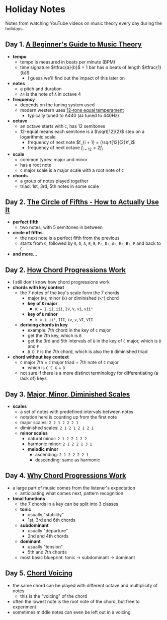# Holiday Notes

Notes from watching YouTube videos on music theory every day during the holidays.

## Day 1. [A Beginner's Guide to Music Theory](https://youtu.be/n2z02J4fJwg)

- **tempo**
  - tempo is measured in beats per minute (BPM)
  - time signature $\tfrac{a}{b}$ = 1 bar has $a$ beats of length $\tfrac{1}{b}$
    - I guess we'll find out the impact of this later on
- **notes**
  - a pitch and duration
  - `A4` is the note of `A` in octave 4
- **frequency**
  - depends on the tuning system used
  - modern western uses [12-tone equal temperament](https://en.wikipedia.org/wiki/Equal_temperament)
    - typically tuned to A440 (`A4` tuned to 440Hz)
- **octave**
  - an octave starts with `C`, has 12 semitones
  - 12-equal means each semitone is a $\sqrt[12]{2}$ step on a logarithmic scale
    - frequency of next note $f_{i + 1} = (\sqrt[12]{2})f_i$
    - frequency of next octave $f_{i + 12} = 2f_i$
- **scale**
  - common types: major and minor
  - has a root note
  - `C` major scale is a major scale with a root note of `C`
- **chords**
  - a group of notes played together
  - triad: 1st, 3rd, 5th notes in some scale

## Day 2. [The Circle of Fifths - How to Actually Use It](https://youtu.be/d1aJ6HixSe0)

- **perfect fifth**
  - two notes, with 5 semitones in between
- **circle of fifths**
  - the next note is a perfect fifth from the previous
  - starts from `C`, followed by `G`, `D`, `A`, `E`, `B`, `F♯`, `D♭`, `A♭`, `E♭`, `B♭`, `F` and back to `C`
- **and more...**

## Day 2. [How Chord Progressions Work](https://youtu.be/fCNuaubi95Q)

- I still don't know how chord progressions work
- **chords with key context**
  - the 7 notes of the key's scale form the 7 chords
    - major (`K`), minor (`k`) or diminished (`k°`) chord
    - **key of `K` major**
      - `K = I`, `ii`, `iii`, `IV`, `V`, `vi`, `vii°`
    - **key of `k` minor**
      - `k = i`, `ii°`, `III`, `iv`, `v`, `VI`, `VII`
  - **deriving chords in key**
    - example: 7th chord in the key of `C` major
    - get the 7th key, which is `B`
    - get the 3rd and 5th intervals of `B` in the key of `C` major, which is `D` and `F`
    - `B D F` is the 7th chord, which is also the `B` diminished triad
- **chord without key context**
  - `C` major 7th = `C` major triad + 7th note of `C` major
    - which is `C E G` + `B`
  - not sure if there is a more distinct terminology for differentiating (a lack of) keys

## Day 3. [Major, Minor, Diminished Scales](https://youtu.be/GrqZnRs6-xI)

- **scales**
  - a set of notes with predefined intervals between notes
  - notation here is counting up from the first note
  - major scales: `2 2 1 2 2 2 1`
  - diminished scales: `2 1 2 1 2 1 2 1`
  - **minor scales**
    - natural minor: `2 1 2 2 1 2 2`
    - harmonic minor: `2 1 2 2 1 3 1`
    - **melodic minor**
      - ascending: `2 1 2 2 2 2 1`
      - descending: same as harmonic

## Day 4. [Why Chord Progressions Work](https://youtu.be/bFY4Az15uKQ)

- a large part of music comes from the listener's expectation
  - anticipating what comes next, pattern recognition
- **tonal functions**
  - the 7 chords in a key can be split into 3 classes
  - **tonic**
    - usually "stability"
    - 1st, 3rd and 6th chords
  - **subdominant**
    - usually "departure"
    - 2nd and 4th chords
  - **dominant**
    - usually "tension"
    - 5th and 7th chords
  - most basic blueprint: tonic $\rightarrow$ subdominant $\rightarrow$ dominant

## Day 5. [Chord Voicing](https://youtu.be/VdEb2dABSeY)

- the same chord can be played with different octave and multiplicity of notes
  - this is the "voicing" of the chord
- often the lowest note is the root note of the chord, but free to experiment
- sometimes middle notes can even be left out in a voicing

